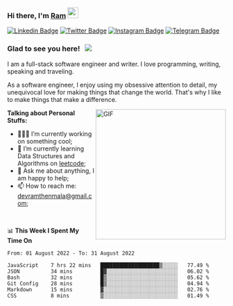 ### Hi there, I'm <a href="#" target="_blank">Ram</a> <img src="https://media.giphy.com/media/hvRJCLFzcasrR4ia7z/giphy.gif" width="25" height="25">

[![Linkedin Badge](https://img.shields.io/badge/-LinkedIn-0e76a8?style=flat-square&logo=Linkedin&logoColor=white)](https://www.linkedin.com/in/ramdevengineer/)
[![Twitter Badge](https://img.shields.io/badge/-Twitter-00acee?style=flat-square&logo=Twitter&logoColor=white)](https://twitter.com/ramthenmala)
[![Instagram Badge](https://img.shields.io/badge/-Instagram-e4405f?style=flat-square&logo=Instagram&logoColor=white)](https://instagram.com/ramthenmala/)
[![Telegram Badge](https://img.shields.io/badge/-Telegram-0088cc?style=flat-square&logo=Telegram&logoColor=white)](https://t.me/ramthenmala)

### Glad to see you here! &nbsp; ![](https://visitor-badge.glitch.me/badge?page_id=ramthenmala)

I am a full-stack software engineer and writer. I love programming, writing, speaking and traveling.

As a software engineer, I enjoy using my obsessive attention to detail, my unequivocal love for making things that change the world. That's why I like to make things that make a difference.

<img align="right" alt="GIF" src="https://user-images.githubusercontent.com/4328468/157245666-f4dd5472-5b11-4727-baaf-69e90e372b69.gif?raw=true" width="300" />

**Talking about Personal Stuffs:**

- 👨🏻‍💻 I’m currently working on something cool;
- 🚀 I’m currently learning Data Structures and Algorithms on [leetcode](https://leetcode.com/ramthenmala);
- 💬 Ask me about anything, I am happy to help; 
- 📫 How to reach me: devramthenmala@gmail.com;

</br>

📊 **This Week I Spent My Time On** 
<!--START_SECTION:waka-->

```text
From: 01 August 2022 - To: 31 August 2022

JavaScript    7 hrs 22 mins   ███████████████████▒░░░░░   77.49 %
JSON          34 mins         █▓░░░░░░░░░░░░░░░░░░░░░░░   06.02 %
Bash          32 mins         █▒░░░░░░░░░░░░░░░░░░░░░░░   05.62 %
Git Config    28 mins         █▒░░░░░░░░░░░░░░░░░░░░░░░   04.94 %
Markdown      15 mins         ▓░░░░░░░░░░░░░░░░░░░░░░░░   02.76 %
CSS           8 mins          ▒░░░░░░░░░░░░░░░░░░░░░░░░   01.49 %
```

<!--END_SECTION:waka-->


